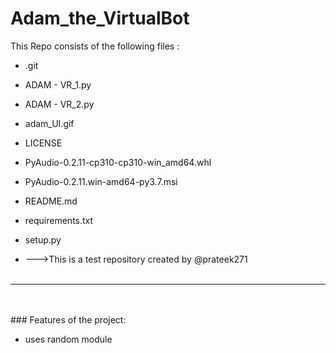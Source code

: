 # Adam_the_VirtualBot
This Repo consists of the following files :
- .git
- ADAM - VR_1.py
- ADAM - VR_2.py
- adam_UI.gif
- LICENSE
- PyAudio-0.2.11-cp310-cp310-win_amd64.whl
- PyAudio-0.2.11.win-amd64-py3.7.msi
- README.md
- requirements.txt
- setup.py




- --->This is a test repository created by @prateek271
<br><br>
---
<br><br>###	Features of the project:
<br>


- uses random module